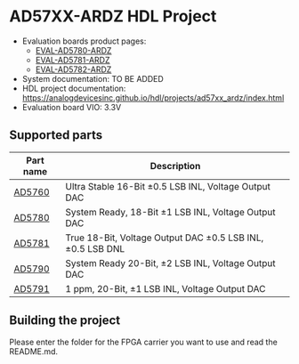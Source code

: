 # AD57XX-ARDZ HDL Project

- Evaluation boards product pages:
   - [EVAL-AD5780-ARDZ](https://www.analog.com/eval-ad5780ardz)
   - [EVAL-AD5781-ARDZ](https://www.analog.com/eval-ad5781ardz)
   - [EVAL-AD5782-ARDZ](https://www.analog.com/eval-ad5782ardz)
- System documentation: TO BE ADDED
- HDL project documentation: https://analogdevicesinc.github.io/hdl/projects/ad57xx_ardz/index.html
- Evaluation board VIO: 3.3V

## Supported parts

| Part name                               | Description                                                |
|-----------------------------------------|------------------------------------------------------------|
| [AD5760](https://www.analog.com/ad5760) | Ultra Stable 16-Bit ±0.5 LSB INL, Voltage Output DAC       |
| [AD5780](https://www.analog.com/ad5780) | System Ready, 18-Bit ±1 LSB INL, Voltage Output DAC        |
| [AD5781](https://www.analog.com/ad5781) | True 18-Bit, Voltage Output DAC ±0.5 LSB INL, ±0.5 LSB DNL |
| [AD5790](https://www.analog.com/ad5790) | System Ready 20-Bit, ±2 LSB INL, Voltage Output DAC        |
| [AD5791](https://www.analog.com/ad5791) | 1 ppm, 20-Bit, ±1 LSB INL, Voltage Output DAC              |

## Building the project

Please enter the folder for the FPGA carrier you want to use and read the README.md.
